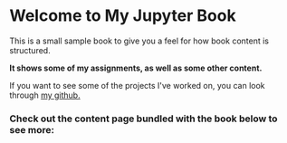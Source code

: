 # Welcome to My Jupyter Book

This is a small sample book to give you a feel for how book content is structured.

**It shows some of my assignments, as well as some other content.**

If you want to see some of the projects I've worked on, you can look through [my github.](https://github.com/LALA09-erha "my github")

### Check out the content page bundled with the book below to see more:

```{tableofcontents}
```
